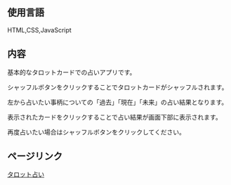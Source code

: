 ## 使用言語

HTML,CSS,JavaScript

## 内容

基本的なタロットカードでの占いアプリです。

シャッフルボタンをクリックすることでタロットカードがシャッフルされます。

左から占いたい事柄についての「過去」「現在」「未来」の占い結果となります。

表示されたカードをクリックすることで占い結果が画面下部に表示されます。

再度占いたい場合はシャッフルボタンをクリックしてください。

## ページリンク

[タロット占い](https://kyousuke-s.github.io/kadai/)
